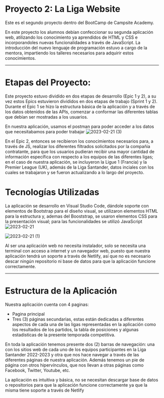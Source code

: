 # Proyecto 2: La Liga Website
Este es el segundo proyecto dentro del BootCamp de Campsite Academy.

En este proyecto los alumnos debían confeccionar su segunda aplicación web, atilizando los conocimiento ya aprendidos de HTML y CSS e incorporandoles nuevas funcionalidades a través de JavaScript. La introducción del nuevo lenguaje de programación estuvo a cargo de la mentora, impartiendo los talleres necesarios para adquirir estos conocimientos.

---
# Etapas del Proyecto:
Este proyecto estuvo dividido en dos etapas de desarrollo (Epic 1 y 2), a su vez estos Epics estuvieron divididos en dos etapas de trabajo (Sprint 1 y 2).
Durante el Epic 1 se hizo la estructura básica de la aplicación y a través de los datos obtenidos de las APIs, comenzar a conformar las diferentes tablas que debían ser mostradas a los usuarios.

En nuestra aplicación, usamos el postman para poder acceder a los datos que necesitabamos para poder trabajar
![2023-02-21 (3)](https://user-images.githubusercontent.com/122996393/220346264-7bd59844-7f09-4600-a491-14482a492f4d.png)

En el Epic 2, entonces se recibieron los conocimientos necesarios para, a través de JS, realizar los diferentes filtrados solicitados por la compañia contratante, para que los usuarios pudieran recibir una mayor cantidad de información específica con respecto a los equipos de las diferentes ligas; en el caso de nuestra aplicación, se incluyeron la Ligue 1 (Francia) y la Premier League (UK), además de la Liga Santander, datos inciales con los cuales se trabajaron y se fueron actualizando a lo largo del proyecto.

# Tecnologías Utilizadas
La aplicación se desarrollo en Visual Studio Code, dándole soporte con elementos de Bootstrap para el diseño visual, se utilizaron elementos HTML para la estructura y, ademas del Booststrap, se usaron elementos CSS para la presentación visual; para las funcionalidades se utilizó JavaScript
![2023-02-21](https://user-images.githubusercontent.com/122996393/220327038-76cea612-fba9-41f1-9f8f-0ed39bcf7b06.png)

![2023-02-21 (1)](https://user-images.githubusercontent.com/122996393/220346270-d82c7787-5595-4f97-ba63-c846e35630bf.png)

Al ser una aplicación web no necesita instalador, solo se necesita una terminal con acceso a internet y un navegador web, puesto que nuestra aplicación tendrá un soporte a través de Netlify, así que no es necesario descar ningún repositorio ni base de datos para que la aplicación funcione correctamente.

---
# Estructura de la Aplicación
Nuestra aplicación cuenta con 4 paginas:
- Pagina principal 
- Tres (3) páginas secundarias, estas están dedicadas a diferentes aspectos de cada una de las ligas representadas en la aplicación como los resultados de los partidos, la tabla de posiciones y algunas estadisticas de la presente temporada competitiva.

En toda la aplicación tenemos presente dos (2) barras de navegación: una con los sitios web de cada uno de los equipos participantes en la Liga Santander 2022-2023 y otra que nos hace navegar a través de las diferentes páginas de nuestra aplicación. Además tenemos un pie de página con otros hipervínculos, que nos llevan a otras páginas como Facebook, Twitter, Youtube, etc.

La aplicación es intuitiva y básica, no se necesitan descargar base de datos o repositorios para que la aplicación funcione correctamente ya que la misma tiene soporte a través de Netlify 
